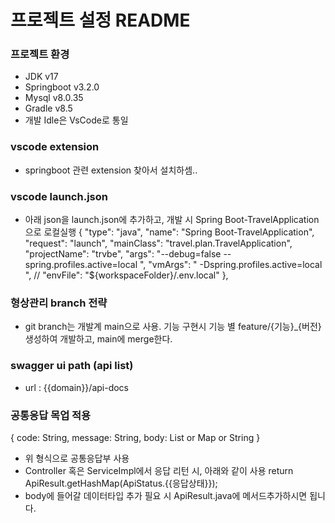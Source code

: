 # 프로젝트 설정 README

### 프로젝트 환경

- JDK v17
- Springboot v3.2.0
- Mysql v8.0.35
- Gradle v8.5
- 개발 Idle은 VsCode로 통일

### vscode extension

- springboot 관련 extension 찾아서 설치하셈..

### vscode launch.json

- 아래 json을 launch.json에 추가하고, 개발 시 Spring Boot-TravelApplication으로 로컬실행
  {
  "type": "java",
  "name": "Spring Boot-TravelApplication",
  "request": "launch",
  "mainClass": "travel.plan.TravelApplication",
  "projectName": "trvbe",
  "args": "--debug=false --spring.profiles.active=local ",
  "vmArgs": " -Dspring.profiles.active=local ",
  // "envFile": "${workspaceFolder}/.env.local"
  },

### 형상관리 branch 전략

- git branch는 개발계 main으로 사용. 기능 구현시 기능 별 feature/{기능}\_{버전} 생성하여 개발하고, main에 merge한다.

### swagger ui path (api list)

- url : {{domain}}/api-docs

### 공통응답 목업 적용

{
code: String,
message: String,
body: List<?> or Map<?> or String
}

- 위 형식으로 공통응답부 사용
- Controller 혹은 ServiceImpl에서 응답 리턴 시, 아래와 같이 사용
  return ApiResult.getHashMap(ApiStatus.{{응답상태}});
- body에 들어갈 데이터타입 추가 필요 시 ApiResult.java에 메서드추가하시면 됩니다.
